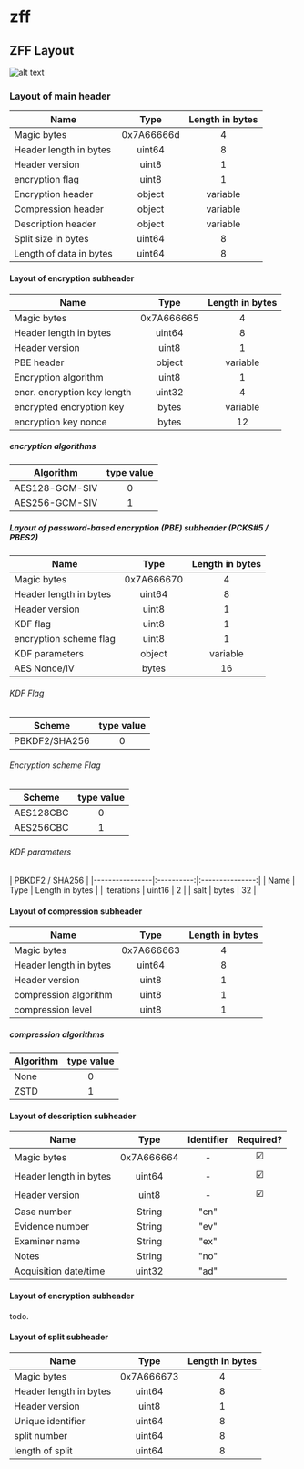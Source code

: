 # zff

## ZFF Layout

![alt text](https://github.com/ph0llux/zff/blob/master/assets/zff_general_layout.png?raw=true)

### Layout of main header

| Name                    |      Type         | Length in bytes |
|-------------------------|:-----------------:|:---------------:|
| Magic bytes             | 0x7A66666d        | 4               |
| Header length in bytes  | uint64            | 8               |
| Header version          | uint8             | 1               |
| encryption flag         | uint8             | 1               |
| Encryption header       | object            | variable        |
| Compression header      | object            | variable        |
| Description header      | object            | variable        |
| Split size in bytes     | uint64            | 8               |
| Length of data in bytes | uint64            | 8               |

#### Layout of encryption subheader

| Name                        | Type       | Length in bytes |
|-----------------------------|:----------:|:---------------:|
| Magic bytes                 | 0x7A666665 | 4               |
| Header length in bytes      | uint64     | 8               |
| Header version              | uint8      | 1               |
| PBE header                  | object     | variable        |
| Encryption algorithm        | uint8      | 1               |
| encr. encryption key length | uint32     | 4               |
| encrypted encryption key    | bytes      | variable        |
| encryption key nonce        | bytes      | 12              |

##### encryption algorithms

| Algorithm      | type value |
|----------------|:----------:|
| AES128-GCM-SIV | 0          |
| AES256-GCM-SIV | 1          |

##### Layout of password-based encryption (PBE) subheader (PCKS#5 / PBES2)

| Name                        | Type       | Length in bytes |
|-----------------------------|:----------:|:---------------:|
| Magic bytes                 | 0x7A666670 | 4               |
| Header length in bytes      | uint64     | 8               |
| Header version              | uint8      | 1               |
| KDF flag					  | uint8      | 1               |
| encryption scheme flag	  | uint8	   | 1  			 |
| KDF parameters			  | object	   | variable        |
| AES Nonce/IV 				  | bytes      | 16              |

###### KDF Flag

| Scheme         | type value |
|----------------|:----------:|
| PBKDF2/SHA256	 | 0          |

###### Encryption scheme Flag

| Scheme         | type value |
|----------------|:----------:|
| AES128CBC		 | 0          |
| AES256CBC		 | 1   		  |

###### KDF parameters

| PBKDF2 / SHA256                               |
|----------------|:----------:|:---------------:|
| Name           | Type       | Length in bytes |
| iterations     | uint16     | 2               |
| salt           | bytes      | 32              |


#### Layout of compression subheader

| Name                    | Type       | Length in bytes |
|-------------------------|:----------:|:---------------:|
| Magic bytes             | 0x7A666663 | 4               |
| Header length in bytes  | uint64     | 8               |
| Header version          | uint8      | 1               |
| compression algorithm   | uint8      | 1               |
| compression level       | uint8      | 1               |

##### compression algorithms

| Algorithm | type value |
|-----------|:----------:|
| None      | 0          |
| ZSTD      | 1          |

#### Layout of description subheader

| Name                   | Type       | Identifier | Required? |
|------------------------|:----------:|:----------:|:---------:|
| Magic bytes            | 0x7A666664 | -          | :ballot_box_with_check: |
| Header length in bytes | uint64     | -          | :ballot_box_with_check: |
| Header version         | uint8      | -          | :ballot_box_with_check: |
| Case number            | String     | "cn"       |           |
| Evidence number        | String     | "ev"       |           |
| Examiner name          | String     | "ex"       |           |
| Notes                  | String     | "no"       |           |
| Acquisition date/time  | uint32     | "ad"       |           |

#### Layout of encryption subheader

todo.

#### Layout of split subheader

| Name                   |      Type         | Length in bytes |
|------------------------|:-----------------:|:---------------:|
| Magic bytes            | 0x7A666673        | 4               |
| Header length in bytes | uint64            | 8               |
| Header version         | uint8             | 1               |
| Unique identifier      | uint64			 | 8               |
| split number           | uint64            | 8               |
| length of split        | uint64            | 8               |